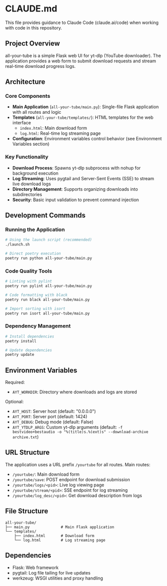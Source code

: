# CLAUDE.md

This file provides guidance to Claude Code (claude.ai/code) when working with code in this repository.

## Project Overview

all-your-tube is a simple Flask web UI for yt-dlp (YouTube downloader). The application provides a web form to submit download requests and stream real-time download progress logs.

## Architecture

### Core Components

- **Main Application** (`all-your-tube/main.py`): Single-file Flask application with all routes and logic
- **Templates** (`all-your-tube/templates/`): HTML templates for the web interface
  - `index.html`: Main download form
  - `log.html`: Real-time log streaming page
- **Configuration**: Environment variables control behavior (see Environment Variables section)

### Key Functionality

- **Download Process**: Spawns yt-dlp subprocess with nohup for background execution
- **Log Streaming**: Uses pygtail and Server-Sent Events (SSE) to stream live download logs
- **Directory Management**: Supports organizing downloads into subdirectories
- **Security**: Basic input validation to prevent command injection

## Development Commands

### Running the Application
```bash
# Using the launch script (recommended)
./launch.sh

# Direct poetry execution
poetry run python all-your-tube/main.py
```

### Code Quality Tools
```bash
# Linting with pylint
poetry run pylint all-your-tube/main.py

# Code formatting with black
poetry run black all-your-tube/main.py

# Import sorting with isort
poetry run isort all-your-tube/main.py
```

### Dependency Management
```bash
# Install dependencies
poetry install

# Update dependencies
poetry update
```

## Environment Variables

Required:
- `AYT_WORKDIR`: Directory where downloads and logs are stored

Optional:
- `AYT_HOST`: Server host (default: "0.0.0.0")
- `AYT_PORT`: Server port (default: 1424)
- `AYT_DEBUG`: Debug mode (default: False)
- `AYT_YTDLP_ARGS`: Custom yt-dlp arguments (default: `-f bestvideo+bestaudio -o "%(title)s.%(ext)s" --download-archive archive.txt`)

## URL Structure

The application uses a URL prefix `/yourtube` for all routes. Main routes:
- `/yourtube/`: Main download form
- `/yourtube/save`: POST endpoint for download submission
- `/yourtube/logs/<pid>`: Live log viewing page
- `/yourtube/stream/<pid>`: SSE endpoint for log streaming
- `/yourtube/log_desc/<pid>`: Get download description from logs

## File Structure

```
all-your-tube/
├── main.py              # Main Flask application
└── templates/
    ├── index.html       # Download form
    └── log.html         # Log streaming page
```

## Dependencies

- Flask: Web framework
- pygtail: Log file tailing for live updates
- werkzeug: WSGI utilities and proxy handling